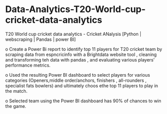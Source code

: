 # Data-Analytics-T20-World-cup-cricket-data-analytics

T20 World cup cricket data analytics - Cricket ANalysis [Python | webscraping | Pandas | power BI]

o	Create a Power Bi report to identify top 11 players for T20 cricket team by scraping data from espncricinfo with a Brightdata website tool , cleaning and transforming teh data with pandas , and evaluating various players' performance metrics.

o	Used the resulting Power BI dashboard to select players for various categories (Openers,middle order/anchors, finishers , all-rounders , specialist fats bowlers) and ultimately choos ethe top 11 players to play in the match.

o	Selected team using the Power BI dashboard has 90% of chances to win the game.
